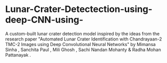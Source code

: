 # Lunar-Crater-Detectection-using-deep-CNN-using-
A custom-built lunar crater detection model inspired by the ideas from the research paper "Automated Lunar Crater Identification with Chandrayaan-2 TMC-2 Images using Deep Convolutional Neural Networks" by Mimansa Sinha , Sanchita Paul , Mili Ghosh , Sachi Nandan Mohanty  &amp;  Radha Mohan Pattanayak .
